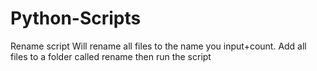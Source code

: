 # Python-Scripts

Rename script
Will rename all files to the name you input+count.
Add all files to a folder called rename then run the script